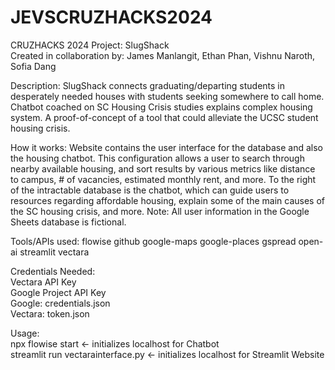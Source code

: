 # JEVSCRUZHACKS2024

CRUZHACKS 2024 Project: SlugShack  
Created in collaboration by: James Manlangit, Ethan Phan, Vishnu Naroth, Sofia Dang 

Description: 
SlugShack connects graduating/departing students in desperately needed houses with students seeking somewhere to call home. Chatbot coached on SC Housing Crisis studies explains complex housing system. A proof-of-concept of a tool that could alleviate the UCSC student housing crisis. 

How it works:
Website contains the user interface for the database and also the housing chatbot. This configuration allows a user to search through nearby available housing, and sort results by various metrics like distance to campus, # of vacancies, estimated monthly rent, and more. To the right of the intractable database is the chatbot, which can guide users to resources regarding affordable housing, explain some of the main causes of the SC housing crisis, and more. Note: All user information in the Google Sheets database is fictional.

Tools/APIs used:
flowise
github
google-maps
google-places
gspread
open-ai
streamlit
vectara

Credentials Needed:  
Vectara API Key  
Google Project API Key  
Google: credentials.json  
Vectara: token.json  

Usage:  
npx flowise start <- initializes localhost for Chatbot  
streamlit run vectarainterface.py <- initializes localhost for Streamlit Website

